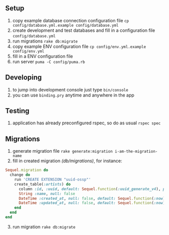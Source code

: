 ## Setup
1. copy example database connection configuration file `cp config/database.yml.example config/database.yml`
2. create development and test databases and fill in a configuration file `config/database.yml`
3. run migrations `rake db:migrate`
4. copy example ENV configuration file `cp config/env.yml.example config/env.yml`
5. fill in a ENV configuration file
6. run server `puma -C config/puma.rb`

## Developing
1. to jump into development console just type `bin/console`
2. you can use `binding.pry` anytime and anywhere in the app

## Testing
1. application has already preconfigured rspec, so do as usual `rspec spec`

## Migrations
1. generate migration file
`rake generate:migration i-am-the-migration-name`
2. fill in created migration _(db/migrations)_, for instance:
```ruby
Sequel.migration do
  change do
    run 'CREATE EXTENSION "uuid-ossp"'
    create_table(:artists) do
      column :id, :uuid, default: Sequel.function(:uuid_generate_v4), primary_key: true
      String :name, null: false
      DateTime :created_at, null: false, default: Sequel.function(:now)
      DateTime :updated_at, null: false, default: Sequel.function(:now)
    end
  end
end
```
3. run migration
`rake db:migrate`
